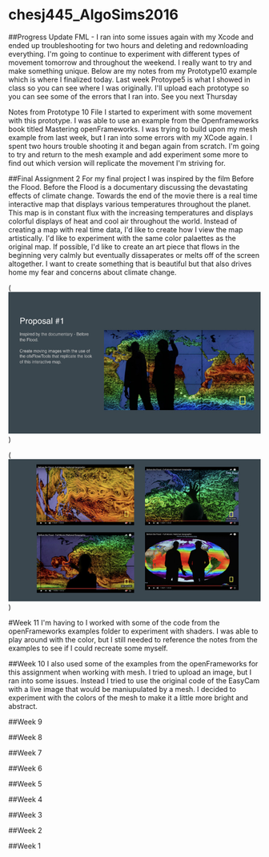 # chesj445_AlgoSims2016

##Progress Update
FML - I ran into some issues again with my Xcode and ended up troubleshooting for two hours and deleting and redownloading everything. I'm going to continue to experiment with different types of movement tomorrow and throughout the weekend. I really want to try and make something unique. Below are my notes from my Prototype10 example which is where I finalized today. Last week Protoype5 is what I showed in class so you can see where I was originally. I'll upload each prototype so you can see some of the errors that I ran into. See you next Thursday 

Notes from Prototype 10 File
I started to experiment with some movement with this prototype. I was able to use an example from the Openframeworks book titled Mastering openFrameworks. I was trying to build upon my mesh example from last week, but I ran into some errors with my XCode again. I spent two hours trouble shooting it and began again from scratch. I'm going to try and return to the mesh example and add experiment some more to find out which version will replicate the movement I'm striving for.



##Final Assignment 2 
For my final project I was inspired by the film Before the Flood. Before the Flood is a documentary discussing the devastating effects of climate change. Towards the end of the movie there is a real time interactive map that displays various temperatures throughout the planet. This map is in constant flux with the increasing temperatures and displays colorful displays of heat and cool air throughout the world. Instead of creating a map with real time data, I'd like to create how I view the map artistically. I'd like to experiment with the same color palaettes as the original map. If possible, I'd like to create an art piece that flows in the beginning very calmly but eventually dissaperates or melts off of the screen altogether. I want to create something that is beautiful but that also drives home my fear and concerns about climate change.  


(![Vector](https://github.com/jeanachesnik/chesj445_AlgoSims2016/blob/master/oF%20Final.002.jpeg))


(![Vector](https://github.com/jeanachesnik/chesj445_AlgoSims2016/blob/master/oF%20Final.003.jpeg))




#Week 11
I'm having to I worked with some of the code from the openFrameworks examples folder to experiment with shaders. I was able to play around with the color, but I still needed to reference the notes from the examples to see if I could recreate some myself. 

##Week 10 
I also used some of the examples from the openFrameworks for this assignment when working with mesh. I tried to upload an image, but I ran into some issues. Instead I tried to use the original code of the EasyCam with a live image that would be maniupulated by a mesh. I decided to experiment with the colors of the mesh to make it a little more bright and abstract. 

##Week 9

##Week 8

##Week 7

##Week 6

##Week 5

##Week 4

##Week 3

##Week 2


##Week 1







